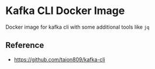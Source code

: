 # Kafka CLI Docker Image

Docker image for kafka cli with some additional tools like `jq`

## Reference
- https://github.com/taion809/kafka-cli
